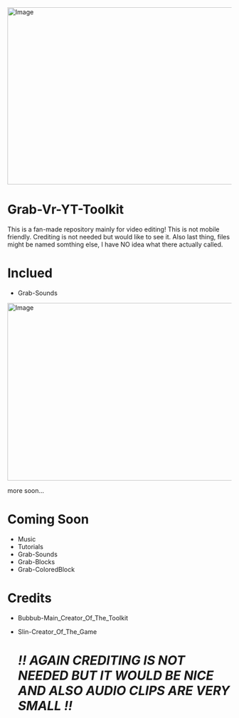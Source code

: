 <img width="1320" height="398" alt="Image" src="https://github.com/user-attachments/assets/504af057-f06b-4f6c-a416-1fc8d6016f2c" />

# Grab-Vr-YT-Toolkit

This is a fan-made repository mainly for video editing!
This is not mobile friendly.
Crediting is not needed but would like to see it.
Also last thing, files might be named somthing else,
I have NO idea what there actually called.

# Inclued

* Grab-Sounds
<img width="527" height="399" alt="Image" src="https://github.com/user-attachments/assets/f9ec880e-5908-4d51-87e2-d34876c5a91b" />



  more soon...

# Coming Soon

* Music
* Tutorials
* Grab-Sounds
* Grab-Blocks
* Grab-ColoredBlock

# Credits

* Bubbub-Main_Creator_Of_The_Toolkit
* Slin-Creator_Of_The_Game

  # *!! AGAIN CREDITING IS NOT NEEDED BUT IT WOULD BE NICE AND ALSO AUDIO CLIPS ARE VERY SMALL !!*
